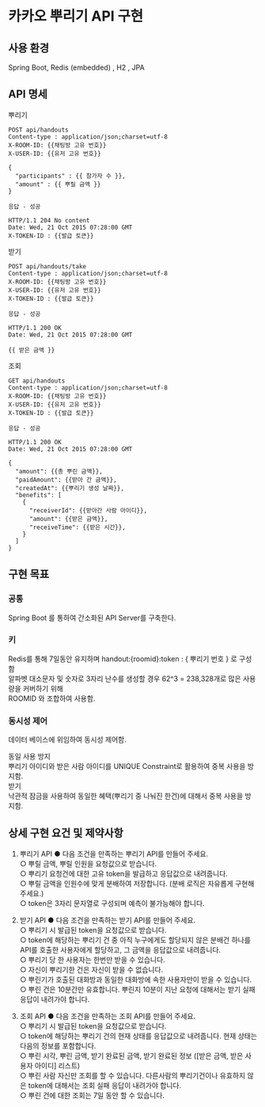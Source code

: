 # 카카오 뿌리기 API 구현

## 사용 환경
Spring Boot, Redis (embedded) , H2 , JPA

## API 명세

뿌리기
```  
POST api/handouts    
Content-type : application/json;charset=utf-8  
X-ROOM-ID: {{채팅방 고유 번호}}  
X-USER-ID: {{유저 고유 번호}}  

{  
  "participants" : {{ 참가자 수 }},  
  "amount" : {{ 뿌릴 금액 }}  
}

응답 - 성공

HTTP/1.1 204 No content
Date: Wed, 21 Oct 2015 07:28:00 GMT
X-TOKEN-ID : {{발급 토큰}}
```

받기  
```
POST api/handouts/take    
Content-type : application/json;charset=utf-8  
X-ROOM-ID: {{채팅방 고유 번호}}  
X-USER-ID: {{유저 고유 번호}}  
X-TOKEN-ID : {{발급 토큰}}

응답 - 성공

HTTP/1.1 200 OK
Date: Wed, 21 Oct 2015 07:28:00 GMT

{{ 받은 금액 }}
```

조회
```
GET api/handouts    
Content-type : application/json;charset=utf-8  
X-ROOM-ID: {{채팅방 고유 번호}}  
X-USER-ID: {{유저 고유 번호}}  
X-TOKEN-ID : {{발급 토큰}}

응답 - 성공

HTTP/1.1 200 OK
Date: Wed, 21 Oct 2015 07:28:00 GMT

{
  "amount": {{총 뿌린 금액}},
  "paidAmount": {{받아 간 금액}},
  "createdAt": {{뿌리기 생성 날짜}},
  "benefits": [
    {
      "receiverId": {{받아간 사람 아이디}},
      "amount": {{받은 금액}},
      "receiveTime": {{받은 시간}},
    }
  ]
}

```

## 구현 목표

### 공통
Spring Boot 를 통하여 간소화된 API Server를 구축한다.

### 키
Redis를 통해 7일동안 유지하며 handout:{roomid}:token : { 뿌리기 번호 } 로 구성함  
알파벳 대소문자 및 숫자로 3자리 난수를 생성할 경우 62^3 = 238,328‬개로 많은 사용량을 커버하기 위해  
ROOMID 와 조합하여 사용함.  

### 동시성 제어
데이터 베이스에 위임하여 동시성 제어함. 
 
동일 사용 방지  
뿌리기 아이디와 받은 사람 아이디를 UNIQUE Constraint로 활용하여 중복 사용을 방지함.  
받기  
낙관적 잠금을 사용하여 동일한 혜택(뿌리기 중 나눠진 한건)에 대해서 중복 사용을 방지함.



## 상세 구현 요건 및 제약사항 

1. 뿌리기 API ● 다음 조건을 만족하는 뿌리기 API를 만들어 주세요.  
○ 뿌릴 금액, 뿌릴 인원을 요청값으로 받습니다.  
○ 뿌리기 요청건에 대한 고유 token을 발급하고 응답값으로 내려줍니다.   
○ 뿌릴 금액을 인원수에 맞게 분배하여 저장합니다. (분배 로직은 자유롭게 구현해 주세요.)  
○ token은 3자리 문자열로 구성되며 예측이 불가능해야 합니다.  
   

2. 받기 API ● 다음 조건을 만족하는 받기 API를 만들어 주세요.  
○ 뿌리기 시 발급된 token을 요청값으로 받습니다.   
○ token에 해당하는 뿌리기 건 중 아직 누구에게도 할당되지 않은 분배건 하나를 API를 호출한 사용자에게 할당하고, 그 금액을 응답값으로 내려줍니다.   
○ 뿌리기 당 한 사용자는 한번만 받을 수 있습니다.  
○ 자신이 뿌리기한 건은 자신이 받을 수 없습니다.   
○ 뿌린기가 호출된 대화방과 동일한 대화방에 속한 사용자만이 받을 수 있습니다.   
○ 뿌린 건은 10분간만 유효합니다. 뿌린지 10분이 지난 요청에 대해서는 받기 실패 응답이 내려가야 합니다.   

3. 조회 API ● 다음 조건을 만족하는 조회 API를 만들어 주세요.  
○ 뿌리기 시 발급된 token을 요청값으로 받습니다.   
○ token에 해당하는 뿌리기 건의 현재 상태를 응답값으로 내려줍니다. 현재 상태는 다음의 정보를 포함합니다.   
○ 뿌린 시각, 뿌린 금액, 받기 완료된 금액, 받기 완료된 정보 ([받은 금액, 받은 사용자 아이디] 리스트)   
○ 뿌린 사람 자신만 조회를 할 수 있습니다. 다른사람의 뿌리기건이나 유효하지 않은 token에 대해서는 조회 실패 응답이 내려가야 합니다.   
○ 뿌린 건에 대한 조회는 7일 동안 할 수 있습니다.   
 
 
